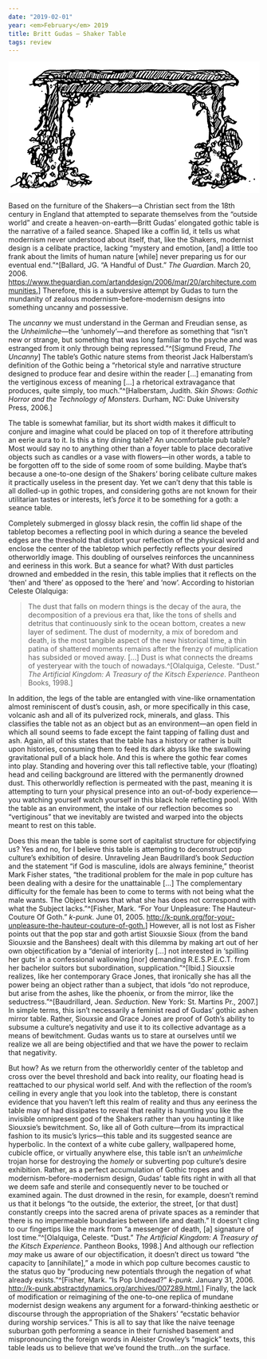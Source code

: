 ```yaml
---
date: "2019-02-01"
year: <em>February</em> 2019
title: Britt Gudas — Shaker Table
tags: review
---
```


![Britt Gudas — Shaker Table](/assets/images/britt1.png)

Based on the furniture of the Shakers—a Christian sect from the 18th century in England that attempted to separate themselves from the “outside world” and create a heaven-on-earth—Britt Gudas’ elongated gothic table is the narrative of a failed seance. Shaped like a coffin lid, it tells us what modernism never understood about itself, that, like the Shakers, modernist design is a celibate practice, lacking “mystery and emotion, [and] a little too frank about the limits of human nature [while] never preparing us for our eventual end.”^[Ballard, JG. “A Handful of Dust.” *The Guardian*. March 20, 2006. https://www.theguardian.com/artanddesign/2006/mar/20/architecture.communities.] Therefore, this is a subversive attempt by Gudas to turn the mundanity of zealous modernism-before-modernism designs into something uncanny and possessive. 

The *uncanny* we must understand in the German and Freudian sense, as the *Unheimliche*—the ‘unhomely’—and therefore as something that “isn’t new or strange, but something that was long familiar to the psyche and was estranged from it only through being repressed.”^[Sigmund Freud, *The Uncanny*] The table’s Gothic nature stems from theorist Jack Halberstam’s definition of the Gothic being a “rhetorical style and narrative structure designed to produce fear and desire within the reader [...] emanating from the vertiginous excess of meaning [...] a rhetorical extravagance that produces, quite simply, too much.”^[Halberstam, Judith. *Skin Shows: Gothic Horror and the Technology of Monsters*. Durham, NC: Duke University Press, 2006.] 

The table is somewhat familiar, but its short width makes it difficult to conjure and imagine what could be placed on top of it therefore attributing an eerie aura to it. Is this a tiny dining table? An uncomfortable pub table? Most would say no to anything other than a foyer table to place decorative objects such as candles or a vase with flowers—in other words, a table to be forgotten off to the side of some room of some building. Maybe that’s because a one-to-one design of the Shakers’ boring celibate culture makes it practically useless in the present day. Yet we can’t deny that this table is all dolled-up in gothic tropes, and considering goths are not known for their utilitarian tastes or interests, let’s *force* it to be something for a goth: a seance table. 

Completely submerged in glossy black resin, the coffin lid shape of the tabletop becomes a reflecting pool in which during a seance the beveled edges are the threshold that distort your reflection of the physical world and enclose the center of the tabletop which perfectly reflects your desired otherworldly image. This doubling of ourselves reinforces the uncanniness and eeriness in this work. But a seance for what? With dust particles drowned and embedded in the resin, this table implies that it reflects on the ‘then’ and ‘there’ as opposed to the ‘here’ and ‘now’. According to historian Celeste Olalquiga:
> The dust that falls on modern things is the decay of the aura, the decomposition of a previous era that, like the tons of shells and detritus that continuously sink to the ocean bottom, creates a new layer of sediment. The dust of modernity, a mix of boredom and death, is the most tangible aspect of the new historical time, a thin patina of shattered moments remains after the frenzy of multiplication has subsided or moved away. [...] Dust is what connects the dreams of yesteryear with the touch of nowadays.^[Olalquiga, Celeste. “Dust.” *The Artificial Kingdom: A Treasury of the Kitsch Experience*. Pantheon Books, 1998.]

In addition, the legs of the table are entangled with vine-like ornamentation almost reminiscent of dust’s cousin, ash, or more specifically in this case, volcanic ash and all of its pulverized rock, minerals, and glass. This classifies the table not as an object but as an environment—an open field in which all sound seems to fade except the faint tapping of falling dust and ash. Again, all of this states that the table has a history or rather is built upon histories, consuming them to feed its dark abyss like the swallowing gravitational pull of a black hole. And this is where the gothic fear comes into play. Standing and hovering over this tall reflective table, your (floating) head and ceiling background are littered with the permanently drowned dust. This otherworldly reflection is permeated with the past, meaning it is attempting to turn your physical presence into an out-of-body experience—you watching yourself watch yourself in this black hole reflecting pool. With the table as an environment, the intake of our reflection becomes so “vertiginous” that we inevitably are twisted and warped into the objects meant to rest on this table. 

Does this mean the table is some sort of capitalist structure for objectifying us? Yes and no, for I believe this table is attempting to deconstruct pop culture’s exhibition of desire. Unraveling Jean Baudrillard’s book *Seduction* and the statement “if God is masculine, idols are always feminine,” theorist Mark Fisher states, “the traditional problem for the male in pop culture has been dealing with a desire for the unattainable [...] The complementary difficulty for the female has been to come to terms with not being what the male wants. The Object knows that what she has does not correspond with what the Subject lacks.”^[Fisher, Mark. “For Your Unpleasure: The Hauteur-Couture Of Goth.” *k-punk*. June 01, 2005. http://k-punk.org/for-your-unpleasure-the-hauteur-couture-of-goth.] However, all is not lost as Fisher points out that the pop star and goth artist Siouxsie Sioux (from the band Siouxsie and the Banshees) dealt with this dilemma by making art out of her own objectification by a “denial of interiority [...] not interested in ‘spilling her guts’ in a confessional wallowing [nor] demanding R.E.S.P.E.C.T. from her bachelor suitors but subordination, supplication.”^[Ibid.] Siouxsie realizes, like her contemporary Grace Jones, that ironically she has all the power being an object rather than a subject, that idols “do not reproduce, but arise from the ashes, like the phoenix, or from the mirror, like the seductress.”^[Baudrillard, Jean. *Seduction*. New York: St. Martins Pr., 2007.] In simple terms, this isn’t necessarily a feminist read of Gudas’ gothic ashen mirror table. Rather, Siouxsie and Grace Jones are proof of Goth’s ability to subsume a culture’s negativity and use it to its collective advantage as a means of bewitchment. Gudas wants us to stare at ourselves until we realize we all are being objectified and that we have the power to reclaim that negativity. 

But how? As we return from the otherworldly center of the tabletop and cross over the bevel threshold and back into reality, our floating head is reattached to our physical world self. And with the reflection of the room’s ceiling in every angle that you look into the tabletop, there is constant evidence that you haven’t left this realm of reality and thus any eeriness the table may of had dissipates to reveal that reality is haunting you like the invisible omnipresent god of the Shakers rather than you haunting it like Siouxsie’s bewitchment. So, like all of Goth culture—from its impractical fashion to its music’s lyrics—this table and its suggested seance are hyperbolic. In the context of a white cube gallery, wallpapered home, cubicle office, or virtually anywhere else, this table isn’t an *unheimliche* trojan horse for destroying the *homely* or subverting pop culture’s desire exhibition. Rather, as a perfect accumulation of Gothic tropes and modernism-before-modernism design, Gudas’ table fits right in with all that we deem safe and sterile and consequently never to be touched or examined again. The dust drowned in the resin, for example, doesn’t remind us that it belongs “to the outside, the exterior, the street, [or that dust] constantly creeps into the sacred arena of private spaces as a reminder that there is no impermeable boundaries between life and death.” It doesn’t cling to our fingertips like the mark from “a messenger of death, [a] signature of lost time.”^[Olalquiga, Celeste. “Dust.” *The Artificial Kingdom: A Treasury of the Kitsch Experience*. Pantheon Books, 1998.] And although our reflection *may* make us aware of our objectification, it doesn’t direct us toward “the capacity to [annihilate],” a mode in which pop culture becomes caustic to the status quo by “producing new potentials through the negation of what already exists.”^[Fisher, Mark. “Is Pop Undead?” *k-punk*. January 31, 2006. http://k-punk.abstractdynamics.org/archives/007289.html.] Finally, the lack of modification or reimagining of the one-to-one replica of mundane modernist design weakens any argument for a forward-thinking aesthetic or discourse through the appropriation of the Shakers’ “ecstatic behavior during worship services.” This is all to say that like the naive teenage suburban goth performing a seance in their furnished basement and mispronouncing the foreign words in Aleister Crowley’s “magick” texts, this table leads us to believe that we’ve found the truth...on the surface. 